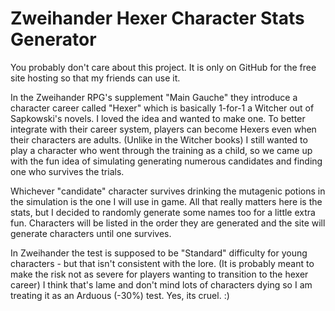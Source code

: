 # Zweihander Hexer Character Stats Generator

You probably don't care about this project. It is only on GitHub for the free site hosting so that my friends can use it.

In the Zweihander RPG's supplement "Main Gauche" they introduce a character career called "Hexer" which is basically
1-for-1 a Witcher out of Sapkowski's novels. I loved the idea and wanted to make one. To better integrate with their
career system, players can become Hexers even when their characters are adults. (Unlike in the Witcher books) I still
wanted to play a character who went through the training as a child, so we came up with the fun idea of simulating
generating numerous candidates and finding one who survives the trials. 

Whichever "candidate" character survives drinking the mutagenic potions in the simulation is the one I will
use in game. All that really matters here is the stats, but I decided to randomly generate some names too for
a little extra fun. Characters will be listed in the order they are generated and the site will generate
characters until one survives.

In Zweihander the test is supposed to be "Standard" difficulty for young characters - but that isn't consistent
with the lore. (It is probably meant to make the risk not as severe for players wanting to transition to the
hexer career) I think that's lame and don't mind lots of characters dying so I am treating it
as an Arduous (-30%) test. Yes, its cruel. :)

